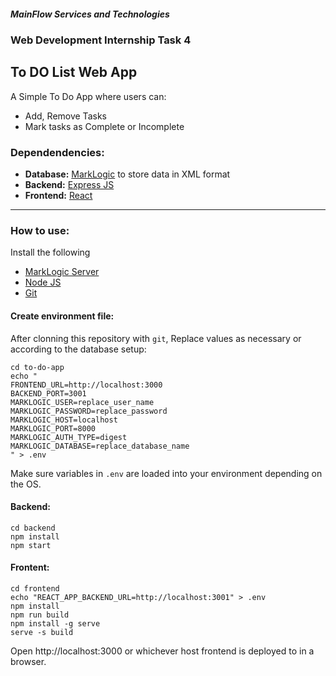 
##### **MainFlow Services and Technologies**
###  Web Development Internship Task 4

## To DO List Web App

A Simple To Do App where users can:
* Add, Remove Tasks
* Mark tasks as Complete or Incomplete

### Dependendencies:

* **Database:** [MarkLogic](https://developer.marklogic.com/products/marklogic-server) to store data in XML format
* **Backend:** [Express JS](https://expressjs.com/)
* **Frontend:** [React](https://react.dev/)

---

### How to use:

Install the following
* [MarkLogic Server](https://developer.marklogic.com/products/marklogic-server)
* [Node JS](https://nodejs.org/)
* [Git](https://git-scm.com/downloads)


#### Create environment file:
After clonning this repository with `git`, Replace values as necessary or according to the database setup:
```
cd to-do-app
echo "
FRONTEND_URL=http://localhost:3000
BACKEND_PORT=3001
MARKLOGIC_USER=replace_user_name
MARKLOGIC_PASSWORD=replace_password
MARKLOGIC_HOST=localhost
MARKLOGIC_PORT=8000
MARKLOGIC_AUTH_TYPE=digest
MARKLOGIC_DATABASE=replace_database_name
" > .env
```
Make sure variables in `.env` are loaded into your environment depending on the OS.


#### Backend:
```
cd backend
npm install
npm start
```

#### Frontent:
```
cd frontend
echo "REACT_APP_BACKEND_URL=http://localhost:3001" > .env
npm install
npm run build
npm install -g serve
serve -s build
```

Open http://localhost:3000 or whichever host frontend is deployed to in a browser.